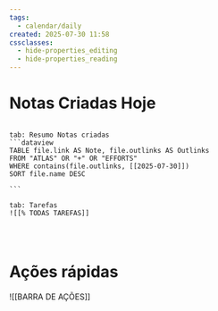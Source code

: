 ```yaml
---
tags:
  - calendar/daily
created: 2025-07-30 11:58
cssclasses:
  - hide-properties_editing
  - hide-properties_reading
---
```

# Notas Criadas Hoje

`````tabs

tab: Resumo Notas criadas
```dataview
TABLE file.link AS Note, file.outlinks AS Outlinks
FROM "ATLAS" OR "+" OR "EFFORTS"
WHERE contains(file.outlinks, [[2025-07-30]])
SORT file.name DESC

```

tab: Tarefas
![[% TODAS TAREFAS]]




`````

# Ações rápidas


![[BARRA DE AÇÕES]]